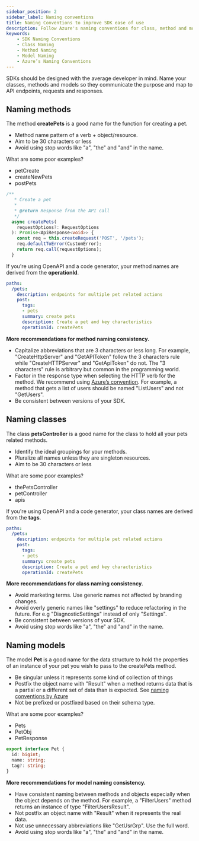 ```yaml
---
sidebar_position: 2 
sidebar_label: Naming conventions
title: Naming Conventions to improve SDK ease of use
description: Follow Azure's naming conventions for class, method and model names. Ensure your code is clear & understandable. Avoid generic terms, abbreviations, and stop words. Bring consistency to your SDKs. Enhance readability & usability.
keywords: 
    - SDK Naming Conventions
    - Class Naming
    - Method Naming
    - Model Naming
    - Azure’s Naming Conventions
---
```


SDKs should be designed with the average developer in mind. Name your classes, methods and models so they communicate the purpose and map to API endpoints, requests and responses. 

## Naming methods

The method **createPets** is a good name for the function for creating a pet.

* Method name pattern of a verb + object/resource. 
* Aim to be 30 characters or less
* Avoid using stop words like "a", "the" and "and" in the name.

What are some poor examples? 
* petCreate
* createNewPets
* postPets

``` typescript 
/**
   * Create a pet
   *
   * @return Response from the API call
   */
  async createPets(
    requestOptions?: RequestOptions
  ): Promise<ApiResponse<void>> {
    const req = this.createRequest('POST', '/pets');
    req.defaultToError(CustomError);
    return req.call(requestOptions);
  }
```

If you're using OpenAPI and a code generator, your method names are derived from the **operationId**.

``` yaml
paths:
  /pets:
    description: endpoints for multiple pet related actions
    post:
      tags:
      - pets
      summary: create pets
      description: Create a pet and key characteristics
      operationId: createPets
```

**More recommendations for method naming consistency.**

* Capitalize abbreviations that are 3 characters or less long. 
For example, "CreateHttpServer" and "GetAPIToken" follow the 3 characters rule while "CreateHTTPServer" and "GetApiToken" do not. The "3 characters" rule is arbitrary but common in the programming world.
* Factor in the response type when selecting the HTTP verb for the method. We recommend using [Azure’s convention](https://azure.github.io/azure-sdk/general_introduction.html). 
For example, a method that gets a list of users should be named "ListUsers" and not "GetUsers".
* Be consistent between versions of your SDK.


## Naming classes

The class **petsController** is a good name for the class to hold all your pets related methods.

* Identify the ideal groupings for your methods.
* Pluralize all names unless they are singleton resources. 
* Aim to be 30 characters or less

What are some poor examples? 
* thePetsController
* petController
* apis

If you're using OpenAPI and a code generator, your class names are derived from the **tags**.

``` yaml
paths:
  /pets:
    description: endpoints for multiple pet related actions
    post:
      tags:
      - pets
      summary: create pets
      description: Create a pet and key characteristics
      operationId: createPets
```

**More recommendations for class naming consistency.**

* Avoid marketing terms. Use generic names not affected by branding changes.
* Avoid overly generic names like "settings" to reduce refactoring in the future.
For e.g "DiagnosticSettings" instead of only "Settings".
* Be consistent between versions of your SDK.
* Avoid using stop words like "a", "the" and "and" in the name.


## Naming models

The model **Pet** is a good name for the data structure to hold the properties of an instance of your pet you wish to pass to the createPets method.

* Be singular unless it represents some kind of collection of things
* Postfix the object name with "Result" when a method returns data that is a partial or a different set of data than is expected. See [naming conventions by Azure](https://azure.github.io/azure-sdk/general_introduction.html)
* Not be prefixed or postfixed based on their schema type. 

What are some poor examples? 
* Pets
* PetObj
* PetResponse

``` typescript
export interface Pet {
  id: bigint;
  name: string;
  tag?: string;
}
```

**More recommendations for model naming consistency.**

* Have consistent naming between methods and objects especially when the object depends on the method.
For example, a "FilterUsers" method returns an instance of type  "FilterUsersResult".
* Not postfix an object name with "Result" when it represents the real data.
* Not use unnecessary abbreviations like "GetUsrGrp". Use the full word.
* Avoid using stop words like "a", "the" and "and" in the name.
